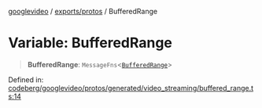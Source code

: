 [googlevideo](../../../README.md) / [exports/protos](../README.md) / BufferedRange

# Variable: BufferedRange

> **BufferedRange**: `MessageFns`\<[`BufferedRange`](../interfaces/BufferedRange.md)\>

Defined in: [codeberg/googlevideo/protos/generated/video\_streaming/buffered\_range.ts:14](https://github.com/LuanRT/googlevideo/blob/19854137cadaf49fd755394883dfd7fe5fdaba20/protos/generated/video_streaming/buffered_range.ts#L14)
